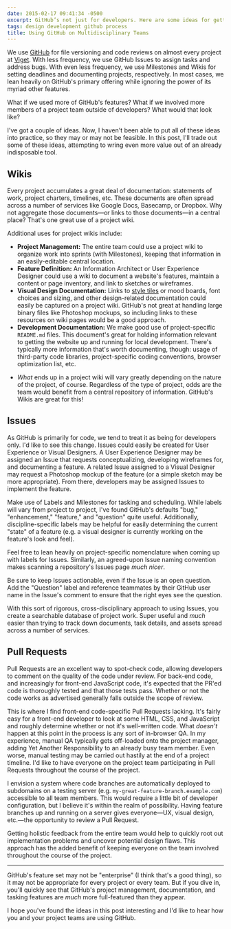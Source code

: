 ```yaml
---
date: 2015-02-17 09:41:34 -0500
excerpt: GitHub’s not just for developers. Here are some ideas for getting the entire team involved.
tags: design development github process
title: Using GitHub on Multidisciplinary Teams
---
```


We use [GitHub](https://github.com/) for file versioning and code reviews on almost every project at [Viget](http://viget.com/). With less frequency, we use GitHub Issues to assign tasks and address bugs. With even less frequency, we use Milestones and Wikis for setting deadlines and documenting projects, respectively. In most cases, we lean heavily on GitHub's primary offering while ignoring the power of its myriad other features.

What if we used more of GitHub's features? What if we involved more members of a project team outside of developers? What would that look like?

I've got a couple of ideas. Now, I haven't been able to put all of these ideas into practice, so they may or may not be feasible. In this post, I'll trade out some of these ideas, attempting to wring even more value out of an already indisposable tool.

## Wikis

Every project accumulates a great deal of documentation: statements of work, project charters, timelines, etc. These documents are often spread across a number of services like Google Docs, Basecamp, or Dropbox. Why not aggregate those documents—or links to those documents—in a central place? That's one great use of a project wiki.

Additional uses for project wikis include:

- **Project Management:** The entire team could use a project wiki to organize work into sprints (with Milestones), keeping that information in an easily-editable central location.
- **Feature Definition:** An Information Architect or User Experience Designer could use a wiki to document a website's features, maintain a content or page inventory, and link to sketches or wireframes.
- **Visual Design Documentation:** Links to [style tiles](http://styletil.es) or mood boards, font choices and sizing, and other design-related documentation could easily be captured on a project wiki. GitHub's not great at handling large binary files like Photoshop mockups, so including links to these resources on wiki pages would be a good approach.
- **Development Documentation:** We make good use of project-specific `README.md` files. This document's great for holding information relevant to getting the website up and running for local development. There's typically more information that's worth documenting, though: usage of third-party code libraries, project-specific coding conventions, browser optimization list, etc.

* _What_ ends up in a project wiki will vary greatly depending on the nature of the project, of course. Regardless of the type of project, odds are the team would benefit from a central repository of information. GitHub's Wikis are great for this!

## Issues

As GitHub is primarily for code, we tend to treat it as being for developers only. I'd like to see this change. Issues could easily be created for User Experience or Visual Designers. A User Experience Designer may be assigned an Issue that requests conceptualizing, developing wireframes for, and documenting a feature. A related Issue assigned to a Visual Designer may request a Photoshop mockup of the feature (or a simple sketch may be more appropriate). From there, developers may be assigned Issues to implement the feature.

Make use of Labels and Milestones for tasking and scheduling. While labels will vary from project to project, I've found GitHub's defaults "bug," "enhancement," "feature," and "question" quite useful. Additionally, discipline-specific labels may be helpful for easily determining the current "state" of a feature (e.g. a visual designer is currently working on the feature's look and feel).

Feel free to lean heavily on project-specific nomenclature when coming up with labels for Issues. Similarly, an agreed-upon Issue naming convention makes scanning a repository's Issues page _much nicer_.

Be sure to keep Issues actionable, even if the Issue is an open question. Add the "Question" label and reference teammates by their GitHub user name in the Issue's comment to ensure that the right eyes see the question.

With this sort of rigorous, cross-disciplinary approach to using Issues, you create a searchable database of project work. Super useful and _much_ easier than trying to track down documents, task details, and assets spread across a number of services.

## Pull Requests

Pull Requests are an excellent way to spot-check code, allowing developers to comment on the quality of the code under review. For back-end code, and increasingly for front-end JavaScript code, it's expected that the PR'ed code is thoroughly tested and that those tests pass. Whether or not the code works as advertised generally falls outside the scope of review.

This is where I find front-end code-specific Pull Requests lacking. It's fairly easy for a front-end developer to look at some HTML, CSS, and JavaScript and roughly determine whether or not it's well-written code. What _doesn't_ happen at this point in the process is any sort of in-browser QA. In my experience, manual QA typically gets off-loaded onto the project manager, adding Yet Another Responsibility to an already busy team member. Even worse, manual testing may be carried out hastily at the end of a project timeline. I'd like to have everyone on the project team participating in Pull Requests throughout the course of the project.

I envision a system where code branches are automatically deployed to subdomains on a testing server (e.g. `my-great-feature-branch.example.com`) accessible to all team members. This would require a little bit of developer configuration, but I believe it's within the realm of possibility. Having feature branches up and running on a server gives everyone—UX, visual design, etc.—the opportunity to review a Pull Request.

Getting holistic feedback from the entire team would help to quickly root out implementation problems and uncover potential design flaws. This approach has the added benefit of keeping everyone on the team involved throughout the course of the project.

---

GitHub's feature set may not be "enterprise" (I think that's a good thing), so it may not be appropriate for every project or every team. But if you dive in, you'll quickly see that GitHub's project management, documentation, and tasking features are _much_ more full-featured than they appear.

I hope you've found the ideas in this post interesting and I'd like to hear how you and your project teams are using GitHub.